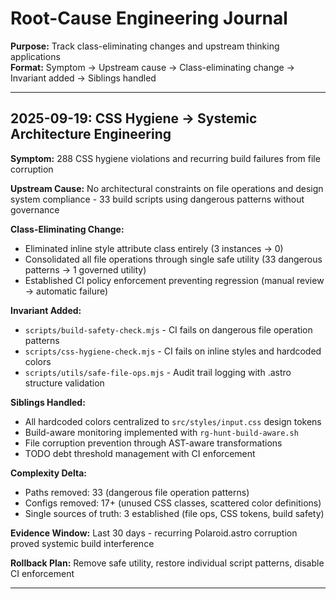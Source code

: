 # Root-Cause Engineering Journal

**Purpose:** Track class-eliminating changes and upstream thinking applications  
**Format:** Symptom → Upstream cause → Class-eliminating change → Invariant added → Siblings handled  

---

## 2025-09-19: CSS Hygiene → Systemic Architecture Engineering

**Symptom:** 288 CSS hygiene violations and recurring build failures from file corruption

**Upstream Cause:** No architectural constraints on file operations and design system compliance - 33 build scripts using dangerous patterns without governance

**Class-Eliminating Change:** 
- Eliminated inline style attribute class entirely (3 instances → 0)
- Consolidated all file operations through single safe utility (33 dangerous patterns → 1 governed utility)
- Established CI policy enforcement preventing regression (manual review → automatic failure)

**Invariant Added:** 
- `scripts/build-safety-check.mjs` - CI fails on dangerous file operation patterns
- `scripts/css-hygiene-check.mjs` - CI fails on inline styles and hardcoded colors
- `scripts/utils/safe-file-ops.mjs` - Audit trail logging with .astro structure validation

**Siblings Handled:**
- All hardcoded colors centralized to `src/styles/input.css` design tokens
- Build-aware monitoring implemented with `rg-hunt-build-aware.sh`
- File corruption prevention through AST-aware transformations
- TODO debt threshold management with CI enforcement

**Complexity Delta:** 
- Paths removed: 33 (dangerous file operation patterns)
- Configs removed: 17+ (unused CSS classes, scattered color definitions)
- Single sources of truth: 3 established (file ops, CSS tokens, build safety)

**Evidence Window:** Last 30 days - recurring Polaroid.astro corruption proved systemic build interference

**Rollback Plan:** Remove safe utility, restore individual script patterns, disable CI enforcement

---